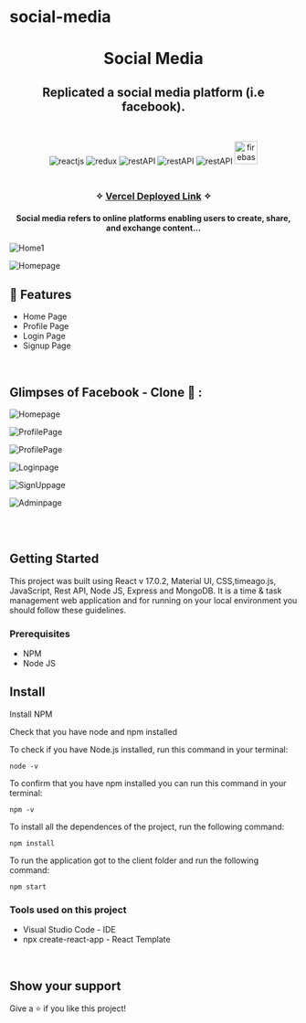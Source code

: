 # social-media

<h1 align="center">Social Media</h1> 

<h2 align="center">Replicated a social media platform (i.e facebook).</h2>

<br />
<p align="center">
    <img src="https://img.shields.io/badge/React_(17.0.2)-20232A?style=for-the-badge&logo=react&logoColor=61DAFB" alt="reactjs" />
    <img src="https://img.shields.io/badge/React_Router-CA4245?style=for-the-badge&logo=react-router&logoColor=white" alt="redux" />
    <img src="https://img.shields.io/badge/npm-CB3837?style=for-the-badge&logo=npm&logoColor=white" alt="restAPI"/>
    <img src="[https://img.shields.io/badge/npm-CB3837?style=for-the-badge&logo=npm&logoColor=white](https://camo.githubusercontent.com/7d7b100e379663ee40a20989e6c61737e6396c1dafc3a7c6d2ada8d4447eb0e4/68747470733a2f2f696d672e736869656c64732e696f2f62616467652f6e6f64652e6a732d3644413535463f7374796c653d666f722d7468652d6261646765266c6f676f3d6e6f64652e6a73266c6f676f436f6c6f723d7768697465)" alt="restAPI"/>
    <img src="[https://img.shields.io/badge/npm-CB3837?style=for-the-badge&logo=npm&logoColor=white](https://camo.githubusercontent.com/8286a45a106e1a3c07489f83a38159981d888518a740b59c807ffc1b7b1e2f7b/68747470733a2f2f696d672e736869656c64732e696f2f62616467652f657870726573732e6a732d2532333430346435392e7376673f7374796c653d666f722d7468652d6261646765266c6f676f3d65787072657373266c6f676f436f6c6f723d253233363144414642)" alt="restAPI"/>
    <img src="[https://www.vectorlogo.zone/logos/firebase/firebase-icon.svg](https://camo.githubusercontent.com/c839570bc71901106b11b8411d9277a6a8356a9431e4a16d6c26db82caab7d62/68747470733a2f2f696d672e736869656c64732e696f2f62616467652f4d6f6e676f44422d2532333465613934622e7376673f7374796c653d666f722d7468652d6261646765266c6f676f3d6d6f6e676f6462266c6f676f436f6c6f723d7768697465)" alt="firebase" width="40" height="40"/>
</p>


<h3 align="center"> 
    <br />&#10023;
    <a href="https://frontend-27cjp1092-sumit-social-media.vercel.app/register">Vercel Deployed Link</a>   &#10023; 
  </h3>
  
<h4 align='center' > Social media refers to online platforms enabling users to create, share, and exchange content... </h4>
  
![Home1](https://github.com/sumitkprasad123/social-media) 


<!--    - Homepage
   - Features
   - Home Page
   - Profile Page
   - Login Page
   - Signup Page -->
   
  
  ![Homepage](https://res.cloudinary.com/sumitkprasad/image/upload/v1703152291/Screenshot_617_gxet7d.png)

## 🚀 Features
   - Home Page
   - Profile Page
   - Login Page
   - Signup Page

<br />

## Glimpses of Facebook - Clone 🙈 :




![Homepage](https://res.cloudinary.com/sumitkprasad/image/upload/v1703152290/Screenshot_618_zhzlmx.png)



![ProfilePage](https://res.cloudinary.com/sumitkprasad/image/upload/v1703152290/Screenshot_619_e7ygao.png)



![ProfilePage](https://res.cloudinary.com/sumitkprasad/image/upload/v1703152292/Screenshot_620_ikf1qb.png)



![Loginpage](https://res.cloudinary.com/sumitkprasad/image/upload/v1703152289/Screenshot_616_tnpmxq.png)



![SignUppage](https://res.cloudinary.com/sumitkprasad/image/upload/v1703152289/Screenshot_615_ehx30r.png)




![Adminpage](https://github.com/1995Neha18/glossy-paper-5488/assets/113035635/7dea6a8a-b879-49f5-aff2-f004790edc94)





<br />


<!-- ## Demo

[Check here to see the presentation video of this project](https://drive.google.com/file/d/1o6nQyCER_kjk7TDh5xZ2XzbbbjcYb0-9/view?usp=sharing) -->


<br/>

## Getting Started

This project was built using React v 17.0.2, Material UI, CSS,timeago.js, JavaScript, Rest API, Node JS, Express and MongoDB. It is a time & task management web application and for running on your local environment you should follow these guidelines.


### Prerequisites

- NPM 
- Node JS

## Install

Install NPM

Check that you have node and npm installed

To check if you have Node.js installed, run this command in your terminal:


```
node -v
```

To confirm that you have npm installed you can run this command in your terminal:


```
npm -v
```


To install all the dependences of the project, run the following command:


```
npm install
```


To run the application got to the client folder and run the following command:

```
npm start
```

### Tools used on this project

- Visual Studio Code - IDE
- npx create-react-app - React Template 

<br/>




## Show your support

Give a ⭐️ if you like this project!
